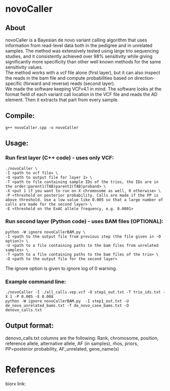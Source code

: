 # novoCaller
## About

novoCaller is a Bayesian de novo variant calling algorithm that uses information from read-level data both in the pedigree and in unrelated samples. The method was extensively tested using large trio sequencing studies, and it consistently achieved over 98% sensitivity while giving significantly more specificity than other well known methods for the same sensitivity values. \
The method works with a vcf file alone (first layer), but it can also inspect the reads in the bam file and compute probabilities based on direction-specific (forward and reverse) reads (second layer). \
We made the software keeping VCFv4.1 in mind. The software looks at the format field of each variant call location in the VCF file and reads the AD element. Then it extracts that part from every sample.

## Compile:
```
g++ novoCaller.cpp -o novoCaller
```

## Usage:

### Run first layer (C++ code) - uses only VCF:
```
./novoCaller \
-I <path to vcf file> \
-O <path to output file for layer 1> \
-T <path to file containing sample IDs of the trios, the IDs are in the order:parent1(TAB)parent2(TAB)proband> \
-X <put 1 if you want to run on X chromosome as well, 0 otherwise> \
-P <threshold on posterior probability. Calls are made if the PP is above threshold. Use a low value like 0.005 so that a large number of calls are made for the second layer> \
-E <threshold on the ExAC allele frequency, e.g. 0.0001>
```

### Run second layer (Python code) - uses BAM files (OPTIONAL):
```
python -W ignore novoCallerBAM.py \  
-I <path to the output file from previous step (the file given in -O option)> \
-U <path to a file containing paths to the bam files from unrelated samples> \
-T <path to a file containing paths to the bam files of the trio> \
-O <path to the output file for the second layer>
```

The ignore option is given to ignore log of 0 warning.

### Example command line:

```
./novoCaller -I ./all_calls.vep.vcf -O step1_out.txt -T trio_ids.txt -X 1 -P 0.005 -E 0.008 
python -W ignore novoCallerBAM.py  -I step1_out.txt -U de_novo_unrelated_bams.txt -T de_novo_case_bams.txt -O denovo_calls.txt 
```

## Output format:
denovo_calls.txt columns are the following:
Rank, chromosome, position, reference allele, alternative allele, AF (in samples), rhos, priors, PP=posterior probability, AF_unrelated, gene_name(s)

# References
biorx link: 
